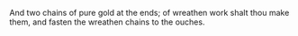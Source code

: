 And two chains of pure gold at the ends; of wreathen work shalt thou make them, and fasten the wreathen chains to the ouches.

